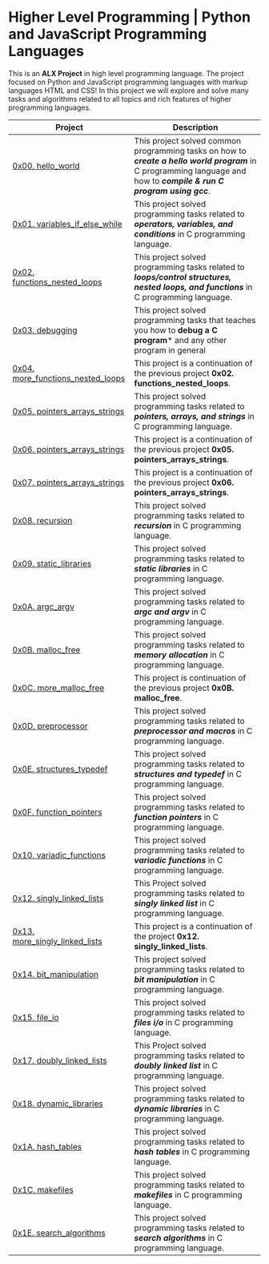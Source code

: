 # Higher Level Programming | Python and JavaScript Programming Languages

This is an **ALX Project** in high level programming language. The project focused on Python and JavaScript programming languages with markup languages HTML and CSS! In this project we will explore and solve many tasks and algorithms related to all topics and rich features of higher programming languages.

| Project | Description |
| --- | --- |
| [0x00. hello_world](./0x00-hello_world) | This project solved common programming tasks on how to ***create a hello world program*** in C programming language and how to ***compile & run C program using gcc***. |
| [0x01. variables_if_else_while](./0x01-variables_if_else_while) | This project solved programming tasks related to ***operators, variables, and conditions*** in C programming language. |
| [0x02. functions_nested_loops](./0x02-functions_nested_loops) | This project solved programming tasks related to ***loops/control structures, nested loops, and functions*** in C programming language. |
| [0x03. debugging](./0x03-debugging) | This project solved programming tasks that teaches you how to **debug a C program*** and any other program in general |
| [0x04. more_functions_nested_loops](./0x04-more_functions_nested_loops) | This project is a continuation of the previous project **0x02. functions_nested_loops**. |
| [0x05. pointers_arrays_strings](./0x05-pointers_arrays_strings) | This project solved programming tasks related to ***pointers, arrays, and strings*** in C programming language. |
| [0x06. pointers_arrays_strings](./0x06-pointers_arrays_strings) | This project is a continuation of the previous project **0x05. pointers_arrays_strings**. |
| [0x07. pointers_arrays_strings](./0x07-pointers_arrays_strings) | This project is a continuation of the previous project **0x06. pointers_arrays_strings**. |
| [0x08. recursion](./0x08-recursion) | This project solved programming tasks related to ***recursion*** in C programming language. |
| [0x09. static_libraries](./0x09-static_libraries) | This project solved programming tasks related to ***static libraries*** in C programming language. |
| [0x0A. argc_argv](./0x0A-argc_argv) | This project solved programming tasks related to ***argc and argv*** in C programming language. |
| [0x0B. malloc_free](./0x0B-malloc_free) | This project solved programming tasks related to ***memory allocation*** in C programming language. |
| [0x0C. more_malloc_free](./0x0C-more_malloc_free) | This project is continuation of the previous project **0x0B. malloc_free**. |
| [0x0D. preprocessor](./0x0D-preprocessor) | This project solved programming tasks related to ***preprocessor and macros*** in C programming language. |
| [0x0E. structures_typedef](./0x0E-structures_typedef) | This project solved programming tasks related to ***structures and typedef*** in C programming language. |
| [0x0F. function_pointers](./0x0F-function_pointers) | This project solved programming tasks related to ***function pointers*** in C programming language. |
| [0x10. variadic_functions](./0x10-variadic_functions) | This project solved programming tasks related to ***variadic functions*** in C programming language. |
| [0x12. singly_linked_lists](./0x12-singly_linked_lists) | This Project solved programming tasks related to ***singly linked list*** in C programming language. |
| [0x13. more_singly_linked_lists](./0x13-more_singly_linked_lists) | This project is a continuation of the project **0x12. singly_linked_lists**. |
| [0x14. bit_manipulation](./0x14-bit_manipulation) | This project solved programming tasks related to ***bit manipulation*** in C programming language. |
| [0x15. file_io](./0x15-file_io) | This project solved programming tasks related to ***files i/o*** in C programming language. |
| [0x17. doubly_linked_lists](./0x17-doubly_linked_lists) | This Project solved programming tasks related to ***doubly linked list*** in C programming language. |
| [0x18. dynamic_libraries](./0x18-dynamic_libraries) | This project solved programming tasks related to ***dynamic libraries*** in C programming language. |
| [0x1A. hash_tables](./0x1A-hash_tables) | This project solved programming tasks related to ***hash tables*** in C programming language. |
| [0x1C. makefiles](./0x1C-makefiles) | This project solved programming tasks related to ***makefiles*** in C programming language. |
| [0x1E. search_algorithms](./0x1E-search_algorithms) | This project solved programming tasks related to ***search algorithms*** in C programming language.
